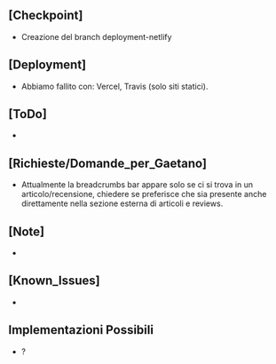 ## [Checkpoint]
- Creazione del branch deployment-netlify
## [Deployment]
- Abbiamo fallito con: Vercel, Travis (solo siti statici).
## [ToDo]
- 
## [Richieste/Domande_per_Gaetano]
- Attualmente la breadcrumbs bar appare solo se ci si trova in un articolo/recensione, chiedere se preferisce che sia presente anche direttamente nella sezione esterna di articoli e reviews.
## [Note]
- 
## [Known_Issues]
-
## Implementazioni Possibili 
- ?